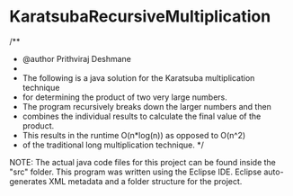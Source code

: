 # KaratsubaRecursiveMultiplication

/**
 * @author Prithviraj Deshmane
 * 
 * The following is a java solution for the Karatsuba multiplication technique
 * for determining the product of two very large numbers. 
 * The program recursively breaks down the larger numbers and then 
 * combines the individual results to calculate the final value of the product.
 * This results in the runtime O(n*log(n)) as opposed to O(n^2) 
 * of the traditional long multiplication technique.
 */

NOTE: 
The actual java code files for this project can be found inside the "src" folder. 
This program was written using the Eclipse IDE. 
Eclipse auto-generates XML metadata and a folder structure for the project.
